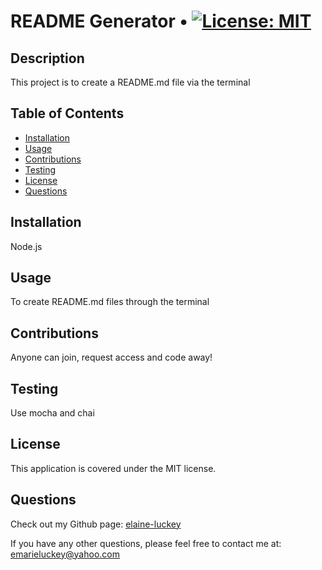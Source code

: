 # README Generator • [![License: MIT](https://img.shields.io/badge/License-MIT-yellow.svg)](https://opensource.org/licenses/MIT)

## Description
This project is to create a README.md file via the terminal

## Table of Contents
* [Installation](#installation)
* [Usage](#usage)
* [Contributions](#contributions)
* [Testing](#testing)
* [License](#license)
* [Questions](#questions)
  
## Installation
Node.js

## Usage
To create README.md files through the terminal

## Contributions
Anyone can join, request access and code away!

## Testing
Use mocha and chai

## License
This application is covered under the MIT license.

## Questions
Check out my Github page: [elaine-luckey](https://www.github.com/elaine-luckey)

If you have any other questions, please feel free to contact me at: [emarieluckey@yahoo.com](mailto:emarieluckey@yahoo.com)